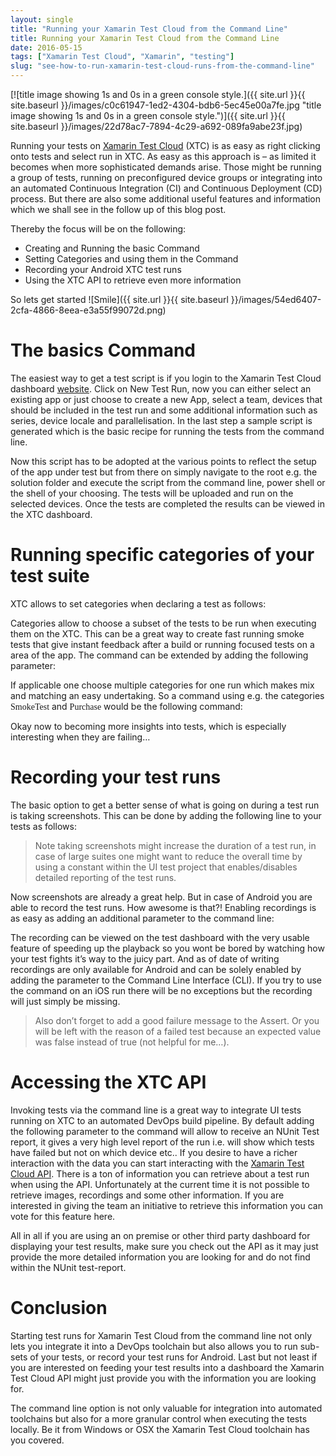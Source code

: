 ```yaml
---
layout: single
title: "Running your Xamarin Test Cloud from the Command Line"
title: Running your Xamarin Test Cloud from the Command Line
date: 2016-05-15
tags: ["Xamarin Test Cloud", "Xamarin", "testing"]
slug: "see-how-to-run-xamarin-test-cloud-runs-from-the-command-line"
---
```


[![title image showing 1s and 0s in a green console style.]({{ site.url }}{{ site.baseurl }}/images/c0c61947-1ed2-4304-bdb6-5ec45e00a7fe.jpg "title image showing 1s and 0s in a green console style.")]({{ site.url }}{{ site.baseurl }}/images/22d78ac7-7894-4c29-a692-089fa9abe23f.jpg)
 
Running your tests on [Xamarin Test Cloud](https://www.xamarin.com/test-cloud "The Xamarin Testcloud website") (XTC) is as easy as right clicking onto tests and select run in XTC. As easy as this approach is – as limited it becomes when more sophisticated demands arise. Those might be running a group of tests, running on preconfigured device groups or integrating into an automated Continuous Integration (CI) and Continuous Deployment (CD) process. But there are also some additional useful features and information which we shall see in the follow up of this blog post.
 
Thereby the focus will be on the following:
 
- Creating and Running the basic Command
- Setting Categories and using them in the Command
- Recording your Android XTC test runs
- Using the XTC API to retrieve even more information

 
So lets get started ![Smile]({{ site.url }}{{ site.baseurl }}/images/54ed6407-2cfa-4866-8eea-e3a55f99072d.png)
 
# The basics Command
 
The easiest way to get a test script is if you login to the Xamarin Test Cloud dashboard [website](https://testcloud.xamarin.com). Click on New Test Run, now you can either select an existing app or just choose to create a new App, select a team, devices that should be included in the test run and some additional information such as series, device locale and parallelisation. In the last step a sample script is generated which is the basic recipe for running the tests from the command line.
 
<script src="https://gist.github.com/mallibone/1b7ee061ce5ba1b3ece92f8a3044e6b9.js"></script>
 
Now this script has to be adopted at the various points to reflect the setup of the app under test but from there on simply navigate to the root e.g. the solution folder and execute the script from the command line, power shell or the shell of your choosing. The tests will be uploaded and run on the selected devices. Once the tests are completed the results can be viewed in the XTC dashboard.
 
# Running specific categories of your test suite
 
XTC allows to set categories when declaring a test as follows:
 
<script src="https://gist.github.com/mallibone/b64e57bd12cc2be9deead804cf37318a.js"></script>
 
Categories allow to choose a subset of the tests to be run when executing them on the XTC. This can be a great way to create fast running smoke tests that give instant feedback after a build or running focused tests on a area of the app. The command can be extended by adding the following parameter:
 
<script src="https://gist.github.com/mallibone/ff60de5a6152a9b4df530ea347c888d5.js"></script>
 
If applicable one choose multiple categories for one run which makes mix and matching an easy undertaking. So a command using e.g. the categories <font face="Consolas">SmokeTest</font> and <font face="Consolas">Purchase</font> would be the following command:
 
<script src="https://gist.github.com/mallibone/c4155e0d26a6297b60f01614a5e59cee.js"></script>
 
Okay now to becoming more insights into tests, which is especially interesting when they are failing…
 
# Recording your test runs
 
The basic option to get a better sense of what is going on during a test run is taking screenshots. This can be done by adding the following line to your tests as follows:
 
<script src="https://gist.github.com/mallibone/464a799ca5a73dd1ee986e4d572da468.js"></script>
 

> Note taking screenshots might increase the duration of a test run, in case of large suites one might want to reduce the overall time by using a constant within the UI test project that enables/disables detailed reporting of the test runs.

 
Now screenshots are already a great help. But in case of Android you are able to record the test runs. How awesome is that?! Enabling recordings is as easy as adding an additional parameter to the command line:
 
<script src="https://gist.github.com/mallibone/e2fec05a8fdcb96865b8bf3a4374c690.js"></script>
 
The recording can be viewed on the test dashboard with the very usable feature of speeding up the playback so you wont be bored by watching how your test fights it’s way to the juicy part. And as of date of writing recordings are only available for Android and can be solely enabled by adding the parameter to the Command Line Interface (CLI). If you try to use the command on an iOS run there will be no exceptions but the recording will just simply be missing.
 

> Also don’t forget to add a good failure message to the Assert. Or you will be left with the reason of a failed test because an expected value was false instead of true (not helpful for me…).

 
# Accessing the XTC API
 
Invoking tests via the command line is a great way to integrate UI tests running on XTC to an automated DevOps build pipeline. By default adding the following parameter to the command will allow to receive an NUnit Test report, it gives a very high level report of the run i.e. will show which tests have failed but not on which device etc.. If you desire to have a richer interaction with the data you can start interacting with the [Xamarin Test Cloud API](https://testcloud.xamarin.com/api_docs/index.html?csharp#introduction). There is a ton of information you can retrieve about a test run when using the API. Unfortunately at the current time it is not possible to retrieve images, recordings and some other information. If you are interested in giving the team an initiative to retrieve this information you can vote for this feature here.
 
All in all if you are using an on premise or other third party dashboard for displaying your test results, make sure you check out the API as it may just provide the more detailed information you are looking for and do not find within the NUnit test-report.
 
# Conclusion
 
Starting test runs for Xamarin Test Cloud from the command line not only lets you integrate it into a DevOps toolchain but also allows you to run sub-sets of your tests, or record your test runs for Android. Last but not least if you are interested on feeding your test results into a dashboard the Xamarin Test Cloud API might just provide you with the information you are looking for.
 
The command line option is not only valuable for integration into automated toolchains but also for a more granular control when executing the tests locally. Be it from Windows or OSX the Xamarin Test Cloud toolchain has you covered.
